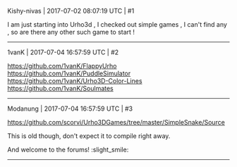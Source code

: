 Kishy-nivas | 2017-07-02 08:07:19 UTC | #1

I am just starting into Urho3d , I checked out simple games , I can't find any , so are there any other such game to start !

-------------------------

1vanK | 2017-07-04 16:57:59 UTC | #2

  https://github.com/1vanK/FlappyUrho
  https://github.com/1vanK/PuddleSimulator
 https://github.com/1vanK/Urho3D-Color-Lines
 https://github.com/1vanK/Soulmates

-------------------------

Modanung | 2017-07-04 16:57:59 UTC | #3

https://github.com/scorvi/Urho3DGames/tree/master/SimpleSnake/Source

This is old though, don't expect it to compile right away.

And welcome to the forums! :slight_smile:

-------------------------

